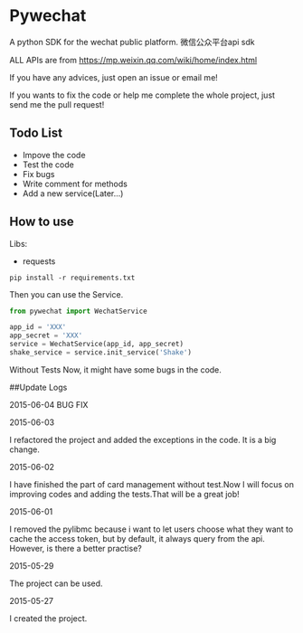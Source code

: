 # Pywechat
A python SDK for the wechat public platform.
微信公众平台api sdk

ALL APIs are from https://mp.weixin.qq.com/wiki/home/index.html

If you have any advices, just open an issue or email me!

If you wants to fix the code or help me complete the whole project, just send me
the pull request!


## Todo List

+ Impove the code
+ Test the code
+ Fix bugs
+ Write comment for methods
+ Add a new service(Later...)


## How to use

Libs:

+ requests

``` shell
pip install -r requirements.txt
```

Then you can use the Service.

``` python
from pywechat import WechatService

app_id = 'XXX'
app_secret = 'XXX'
service = WechatService(app_id, app_secret)
shake_service = service.init_service('Shake')
```

Without Tests Now, it might have some bugs in the code.

##Update Logs

2015-06-04
BUG FIX

2015-06-03

I refactored the project and added the exceptions in the code. It is a big change.


2015-06-02

I have finished the part of card management without test.Now I will focus on
improving codes and adding the tests.That will be a great job!


2015-06-01

I removed the pylibmc because i want to let users choose what they want to cache
the access token, but by default, it always query from the api.
However, is there a better practise?

2015-05-29

The project can be used.

2015-05-27

I created the project.

